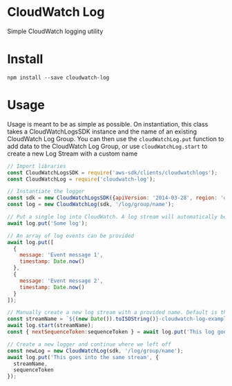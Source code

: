 # CloudWatch Log
Simple CloudWatch logging utility

# Install
```
npm install --save cloudwatch-log
```

# Usage
Usage is meant to be as simple as possible. On instantiation, this class takes a CloudWatchLogsSDK instance and the name of an existing CloudWatch Log Group. You can then use the `cloudWatchLog.put` function to add data to the CloudWatch Log Group, or use `cloudWatchLog.start` to create a new Log Stream with a custom name
```js
// Import libraries
const CloudWatchLogsSDK = require('aws-sdk/clients/cloudwatchlogs');
const CloudWatchLog = require('cloudwatch-log');

// Instantiate the logger
const sdk = new CloudWatchLogsSDK({apiVersion: '2014-03-28', region: 'us-east-1'})
const log = new CloudWatchLog(sdk, '/log/group/name');

// Put a single log into CloudWatch. A log stream will automatically be created with the current time as its name
await log.put('Some log');

// An array of log events can be provided
await log.put([
  {
    message: 'Event message 1',
    timestamp: Date.now()
  },
  {
    message: 'Event message 2',
    timestamp: Date.now()
  }
]);

// Manually create a new log stream with a provided name. Default is the current time
const streamName = `${(new Date()).toISOString()}-cloudwatch-log-example`;
await log.start(streamName);
const { nextSequenceToken:sequenceToken } = await log.put('This log goes into the new stream');

// Create a new logger and continue where we left off
const newLog = new CloudWatchLog(sdk, '/log/group/name');
await log.put('This goes into the same stream', {
  streamName,
  sequenceToken
});
```
